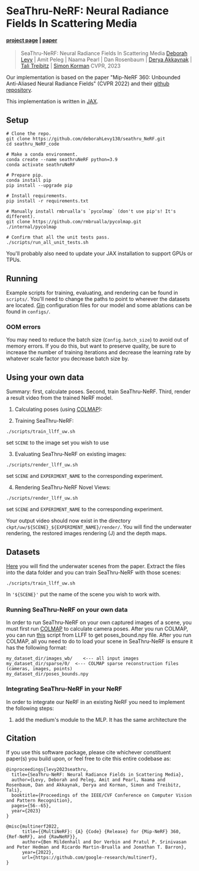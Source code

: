 # SeaThru-NeRF: Neural Radiance Fields In Scattering Media

#### [project page](https://sea-thru-nerf.github.io/) | [paper](https://openaccess.thecvf.com/content/CVPR2023/papers/Levy_SeaThru-NeRF_Neural_Radiance_Fields_in_Scattering_Media_CVPR_2023_paper.pdf)

> SeaThru-NeRF: Neural Radiance Fields In Scattering Media
> [Deborah Levy](mailto:dlrun14@gmail.com) | Amit Peleg | Naama Pearl | Dan Rosenbaum | [Derya Akkaynak](https://www.deryaakkaynak.com/) | [Tali Treibitz](https://www.viseaon.haifa.ac.il/) | [Simon Korman](https://www.cs.haifa.ac.il/~skorman/)
> CVPR, 2023


Our implementation is based on the paper "Mip-NeRF 360: Unbounded Anti-Aliased Neural Radiance Fields" (CVPR 2022) and their [github repository](https://github.com/google-research/multinerf).


This implementation is written in [JAX](https://github.com/google/jax).

## Setup

```
# Clone the repo.
git clone https://github.com/deborahLevy130/seathru_NeRF.git
cd seathru_NeRF_code

# Make a conda environment.
conda create --name seathruNeRF python=3.9
conda activate seathruNeRF

# Prepare pip.
conda install pip
pip install --upgrade pip

# Install requirements.
pip install -r requirements.txt

# Manually install rmbrualla's `pycolmap` (don't use pip's! It's different).
git clone https://github.com/rmbrualla/pycolmap.git ./internal/pycolmap

# Confirm that all the unit tests pass.
./scripts/run_all_unit_tests.sh
```
You'll probably also need to update your JAX installation to support GPUs or TPUs.

## Running

Example scripts for training, evaluating, and rendering can be found in
`scripts/`. You'll need to change the paths to point to wherever the datasets
are located. [Gin](https://github.com/google/gin-config) configuration files
for our model and some ablations can be found in `configs/`.


### OOM errors

You may need to reduce the batch size (`Config.batch_size`) to avoid out of memory
errors. If you do this, but want to preserve quality, be sure to increase the number
of training iterations and decrease the learning rate by whatever scale factor you
decrease batch size by.

## Using your own data

Summary: first, calculate poses. Second, train SeaThru-NeRF. Third, render a result video from the trained NeRF model.

1. Calculating poses (using [COLMAP](https://colmap.github.io/install.html)):

2. Training SeaThru-NeRF:
```
./scripts/train_llff_uw.sh
```
set `SCENE` to the image set you wish to use

3. Evaluating SeaThru-NeRF on existing images:

```
./scripts/render_llff_uw.sh
```
set `SCENE` and `EXPERIMENT_NAME` to the corresponding experiment.

4. Rendering SeaThru-NeRF Novel Views:
```
./scripts/render_llff_uw.sh
```
set `SCENE` and `EXPERIMENT_NAME` to the corresponding experiment.

Your output video should now exist in the directory `ckpt/uw/${SCENE}_${EXPERIMENT_NAME}/render/`.
You will find the underwater rendering, the restored images rendering (J) and the depth maps.
## Datasets

[Here](https://drive.google.com/uc?export=download&id=1RzojBFvBWjUUhuJb95xJPSNP3nJwZWaT) you will find the underwater scenes from the paper.
Extract the files into the data folder and you can train SeaThru-NeRF with those scenes:

```
./scripts/train_llff_uw.sh
```

In ```'${SCENE}'``` put the name of the scene you wish to work with. 

### Running SeaThru-NeRF on your own data

In order to run SeaThru-NeRF on your own captured images of a scene, you must first run [COLMAP](https://colmap.github.io/install.html) to calculate camera poses. After you run COLMAP, you can run [this](https://github.com/Fyusion/LLFF/blob/master/imgs2poses.py) script from LLFF to get poses_bound.npy file. 
After you run COLMAP, all you need to do to load your scene in SeaThru-NeRF is ensure it has the following format:
```
my_dataset_dir/images_wb/    <--- all input images
my_dataset_dir/sparse/0/  <--- COLMAP sparse reconstruction files (cameras, images, points)
my_dataset_dir/poses_bounds.npy
```
### Integrating SeaThru-NeRF in your NeRF
In order to integrate our NeRF in an existing NeRF you need to implement the following steps:

1. add the medium's module to the MLP. It has the same architecture the  



## Citation
If you use this software package, please cite whichever constituent paper(s)
you build upon, or feel free to cite this entire codebase as:

```
@inproceedings{levy2023seathru,
  title={SeaThru-NeRF: Neural Radiance Fields in Scattering Media},
  author={Levy, Deborah and Peleg, Amit and Pearl, Naama and Rosenbaum, Dan and Akkaynak, Derya and Korman, Simon and Treibitz, Tali},
  booktitle={Proceedings of the IEEE/CVF Conference on Computer Vision and Pattern Recognition},
  pages={56--65},
  year={2023}
}

@misc{multinerf2022,
      title={{MultiNeRF}: {A} {Code} {Release} for {Mip-NeRF} 360, {Ref-NeRF}, and {RawNeRF}},
      author={Ben Mildenhall and Dor Verbin and Pratul P. Srinivasan and Peter Hedman and Ricardo Martin-Brualla and Jonathan T. Barron},
      year={2022},
      url={https://github.com/google-research/multinerf},
}
```
